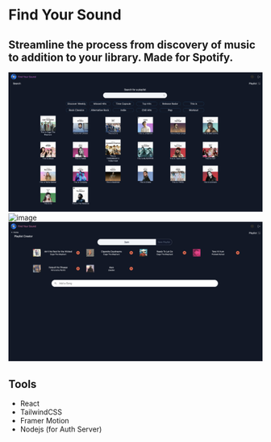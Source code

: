# Find Your Sound

Streamline the process from discovery of music to addition to your library. Made for Spotify.
---

![image](./demo/demo-1.png)
![image](./demo/demo-2.png)
![image](./demo/demo-3.png)

## Tools

- React
- TailwindCSS
- Framer Motion
- Nodejs (for Auth Server)
